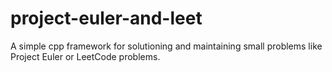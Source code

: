# project-euler-and-leet

A simple cpp framework for solutioning and maintaining small problems like Project Euler or LeetCode problems.
